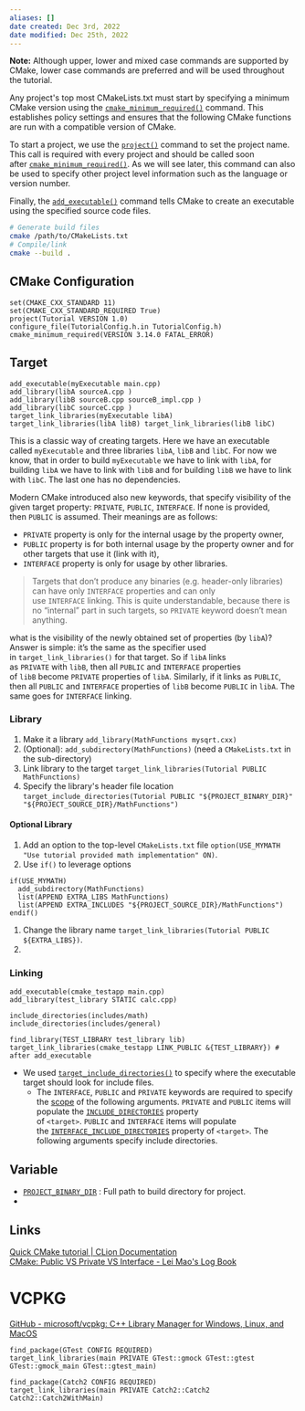 ```yaml
---
aliases: []
date created: Dec 3rd, 2022
date modified: Dec 25th, 2022
---
```

**Note:** Although upper, lower and mixed case commands are supported by CMake, lower case commands are preferred and will be used throughout the tutorial.

Any project's top most CMakeLists.txt must start by specifying a minimum CMake version using the [`cmake_minimum_required()`](https://cmake.org/cmake/help/latest/command/cmake_minimum_required.html#command:cmake_minimum_required "cmake_minimum_required") command. This establishes policy settings and ensures that the following CMake functions are run with a compatible version of CMake.

To start a project, we use the [`project()`](https://cmake.org/cmake/help/latest/command/project.html#command:project "project") command to set the project name. This call is required with every project and should be called soon after [`cmake_minimum_required()`](https://cmake.org/cmake/help/latest/command/cmake_minimum_required.html#command:cmake_minimum_required "cmake_minimum_required"). As we will see later, this command can also be used to specify other project level information such as the language or version number.

Finally, the [`add_executable()`](https://cmake.org/cmake/help/latest/command/add_executable.html#command:add_executable "add_executable") command tells CMake to create an executable using the specified source code files.

```sh
# Generate build files
cmake /path/to/CMakeLists.txt
# Compile/link
cmake --build .
```

## CMake Configuration
```
set(CMAKE_CXX_STANDARD 11)
set(CMAKE_CXX_STANDARD_REQUIRED True)
project(Tutorial VERSION 1.0)
configure_file(TutorialConfig.h.in TutorialConfig.h)
cmake_minimum_required(VERSION 3.14.0 FATAL_ERROR)
```

## Target
```
add_executable(myExecutable main.cpp) 
add_library(libA sourceA.cpp ) 
add_library(libB sourceB.cpp sourceB_impl.cpp ) 
add_library(libC sourceC.cpp ) 
target_link_libraries(myExecutable libA) 
target_link_libraries(libA libB) target_link_libraries(libB libC)
```

This is a classic way of creating targets. Here we have an executable called `myExecutable` and three libraries `libA`, `libB` and `libC`. For now we know, that in order to build `myExecutable` we have to link with `libA`, for building `libA` we have to link with `libB` and for building `libB` we have to link with `libC`. The last one has no dependencies.

Modern CMake introduced also new keywords, that specify visibility of the given target property: `PRIVATE`, `PUBLIC`, `INTERFACE`. If none is provided, then `PUBLIC` is assumed. Their meanings are as follows:
- `PRIVATE` property is only for the internal usage by the property owner,
- `PUBLIC` property is for both internal usage by the property owner and for other targets that use it (link with it),
- `INTERFACE` property is only for usage by other libraries.

> Targets that don’t produce any binaries (e.g. header-only libraries) can have only `INTERFACE` properties and can only use `INTERFACE` linking. This is quite understandable, because there is no “internal” part in such targets, so `PRIVATE` keyword doesn’t mean anything.

what is the visibility of the newly obtained set of properties (by `libA`)? Answer is simple: it’s the same as the specifier used in `target_link_libraries()` for that target. So if `libA` links as `PRIVATE` with `libB`, then all `PUBLIC` and `INTERFACE` properties of `libB` become `PRIVATE` properties of `libA`. Similarly, if it links as `PUBLIC`, then all `PUBLIC` and `INTERFACE` properties of `libB` become `PUBLIC` in `libA`. The same goes for `INTERFACE` linking.

### Library
1. Make it a library `add_library(MathFunctions mysqrt.cxx)`
2. (Optional): `add_subdirectory(MathFunctions)` (need a `CMakeLists.txt` in the sub-directory)
3. Link library to the target `target_link_libraries(Tutorial PUBLIC MathFunctions)`
4. Specify the library's header file location `target_include_directories(Tutorial PUBLIC "${PROJECT_BINARY_DIR}" "${PROJECT_SOURCE_DIR}/MathFunctions")`

#### Optional Library
1. Add an option to the top-level `CMakeLists.txt` file `option(USE_MYMATH "Use tutorial provided math implementation" ON)`.
2. Use `if()` to leverage options

```
if(USE_MYMATH)
  add_subdirectory(MathFunctions)
  list(APPEND EXTRA_LIBS MathFunctions)
  list(APPEND EXTRA_INCLUDES "${PROJECT_SOURCE_DIR}/MathFunctions")
endif()
```

1. Change the library name `target_link_libraries(Tutorial PUBLIC ${EXTRA_LIBS})`.
2. 

### Linking
```
add_executable(cmake_testapp main.cpp)
add_library(test_library STATIC calc.cpp)

include_directories(includes/math) 
include_directories(includes/general)

find_library(TEST_LIBRARY test_library lib) target_link_libraries(cmake_testapp LINK_PUBLIC &{TEST_LIBRARY}) # after add_executable
```

- We used [`target_include_directories()`](https://cmake.org/cmake/help/latest/command/target_include_directories.html#command:target_include_directories "target_include_directories") to specify where the executable target should look for include files.
	- The `INTERFACE`, `PUBLIC` and `PRIVATE` keywords are required to specify the [scope](https://cmake.org/cmake/help/latest/manual/cmake-buildsystem.7.html#target-usage-requirements) of the following arguments. `PRIVATE` and `PUBLIC` items will populate the [`INCLUDE_DIRECTORIES`](https://cmake.org/cmake/help/latest/prop_tgt/INCLUDE_DIRECTORIES.html#prop_tgt:INCLUDE_DIRECTORIES "INCLUDE_DIRECTORIES") property of `<target>`. `PUBLIC` and `INTERFACE` items will populate the [`INTERFACE_INCLUDE_DIRECTORIES`](https://cmake.org/cmake/help/latest/prop_tgt/INTERFACE_INCLUDE_DIRECTORIES.html#prop_tgt:INTERFACE_INCLUDE_DIRECTORIES "INTERFACE_INCLUDE_DIRECTORIES") property of `<target>`. The following arguments specify include directories.

## Variable
- [`PROJECT_BINARY_DIR`](https://cmake.org/cmake/help/latest/variable/PROJECT_BINARY_DIR.html) : Full path to build directory for project.
- 

## Links
[Quick CMake tutorial | CLion Documentation](https://www.jetbrains.com/help/clion/quick-cmake-tutorial.html#profiles)  
[CMake: Public VS Private VS Interface - Lei Mao's Log Book](https://leimao.github.io/blog/CMake-Public-Private-Interface/)

# VCPKG
[GitHub - microsoft/vcpkg: C++ Library Manager for Windows, Linux, and MacOS](https://github.com/microsoft/vcpkg)

```
find_package(GTest CONFIG REQUIRED)
target_link_libraries(main PRIVATE GTest::gmock GTest::gtest GTest::gmock_main GTest::gtest_main)

find_package(Catch2 CONFIG REQUIRED)
target_link_libraries(main PRIVATE Catch2::Catch2 Catch2::Catch2WithMain)
```
